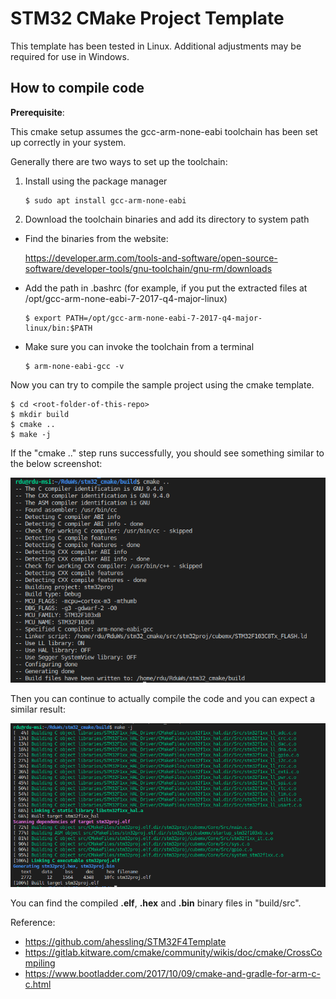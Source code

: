 # STM32 CMake Project Template

This template has been tested in Linux. Additional adjustments may be required for use in Windows. 

## How to compile code

**Prerequisite**: 

This cmake setup assumes the gcc-arm-none-eabi toolchain has been set up correctly in your system.

Generally there are two ways to set up the toolchain:

1. Install using the package manager

    ```
    $ sudo apt install gcc-arm-none-eabi
    ```
2. Download the toolchain binaries and add its directory to system path

* Find the binaries from the website: 
  
  https://developer.arm.com/tools-and-software/open-source-software/developer-tools/gnu-toolchain/gnu-rm/downloads

* Add the path in .bashrc (for example, if you put the extracted files at /opt/gcc-arm-none-eabi-7-2017-q4-major-linux)
  
    ```
    $ export PATH=/opt/gcc-arm-none-eabi-7-2017-q4-major-linux/bin:$PATH
    ```

* Make sure you can invoke the toolchain from a terminal

    ```
    $ arm-none-eabi-gcc -v
    ```

Now you can try to compile the sample project using the cmake template.

```
$ cd <root-folder-of-this-repo>
$ mkdir build
$ cmake ..
$ make -j
```
If the "cmake .." step runs successfully, you should see something similar to the below screenshot:

![cmake step](docs/stm32_cmake1.png)

Then you can continue to actually compile the code and you can expect a similar result:

![cmake step](docs/stm32_cmake2.png)

You can find the compiled **.elf**, **.hex** and **.bin** binary files in "build/src".

Reference:

* https://github.com/ahessling/STM32F4Template
* https://gitlab.kitware.com/cmake/community/wikis/doc/cmake/CrossCompiling
* https://www.bootladder.com/2017/10/09/cmake-and-gradle-for-arm-c-c.html